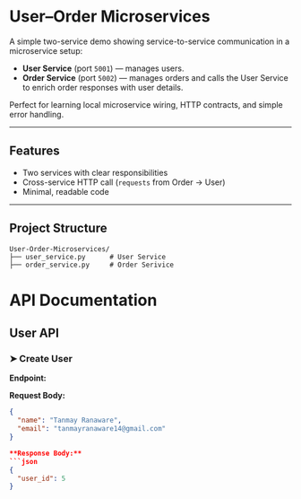 # User–Order Microservices

A simple two-service demo showing service-to-service communication in a microservice setup:

- **User Service** (port `5001`) — manages users.
- **Order Service** (port `5002`) — manages orders and calls the User Service to enrich order responses with user details.

Perfect for learning local microservice wiring, HTTP contracts, and simple error handling.

---

## Features

- Two  services with clear responsibilities
- Cross-service HTTP call (`requests` from Order → User)
- Minimal, readable code

---

## Project Structure
```
User-Order-Microservices/
├── user_service.py      # User Service
├── order_service.py     # Order Serivice
```

# API Documentation

## User API

### ➤ Create User
**Endpoint:**

**Request Body:**
```json
{
  "name": "Tanmay Ranaware",
  "email": "tanmayranaware14@gmail.com"
}

**Response Body:**
```json
{
  "user_id": 5
}




